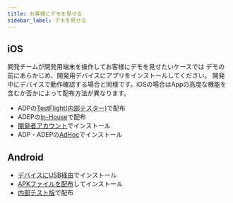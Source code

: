 ```yaml
---
title: お客様にデモを見せる
sidebar_label: デモを見せる
---
```


## iOS

開発チームが開発用端末を操作してお客様にデモを見せたい​​​​​​​ケースでは
デモの前にあらかじめ、開発用デバイスにアプリをインストールしてください。 開発中にデバイスで動作確認する場合と同様です。iOSの場合はAppの高度な機能を含むか否かによって配布方法が異なります。

- ADPの[TestFlight(内部テスター)](../build/ios/adp_testflight.md)で配布
- ADEPの[In-House](../build/ios/adep_in_house.md)で配布
- [開発者アカウント](../build/ios/developer_account.md)でインストール
- ADP・ADEPの[AdHoc](../build/ios/adp_local.md)でインストール

## Android

- [デバイスにUSB経由](../build/android/local.md)でインストール
- [APKファイルを配布](../build/android/apk_dist.md)してインストール
- [内部テスト版](../build/android/google_play_test.md)で配布
